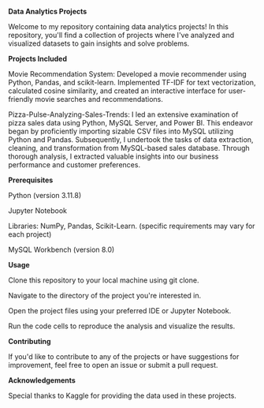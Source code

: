 **Data Analytics Projects**

Welcome to my repository containing data analytics projects! In this repository, you'll find a collection of projects where I've analyzed and visualized datasets to gain insights and solve problems.

**Projects Included**

Movie Recommendation System: Developed a movie recommender using Python, Pandas, and scikit-learn. Implemented TF-IDF for text vectorization, calculated cosine similarity, and created an interactive interface for user-friendly movie searches and recommendations.

Pizza-Pulse-Analyzing-Sales-Trends: I led an extensive examination of pizza sales data using Python, MySQL Server, and Power BI. This endeavor began by proficiently importing sizable CSV files into MySQL utilizing Python and Pandas. Subsequently, I undertook the tasks of data extraction, cleaning, and transformation from MySQL-based sales database. Through thorough analysis, I extracted valuable insights into our business performance and customer preferences.

**Prerequisites**

Python (version 3.11.8)

Jupyter Notebook

Libraries: NumPy, Pandas, Scikit-Learn. (specific requirements may vary for each project)

MySQL Workbench (version 8.0)

**Usage**

Clone this repository to your local machine using git clone.

Navigate to the directory of the project you're interested in.

Open the project files using your preferred IDE or Jupyter Notebook.

Run the code cells to reproduce the analysis and visualize the results.

**Contributing**

If you'd like to contribute to any of the projects or have suggestions for improvement, feel free to open an issue or submit a pull request.

**Acknowledgements**

Special thanks to Kaggle for providing the data used in these projects.
